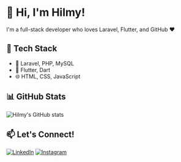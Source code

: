 # 👋 Hi, I'm Hilmy!
I'm a full-stack developer who loves Laravel, Flutter, and GitHub ❤️

## 🚀 Tech Stack
- 🔧 Laravel, PHP, MySQL
- 📱 Flutter, Dart
- 🌐 HTML, CSS, JavaScript

## 📊 GitHub Stats
![Hilmy's GitHub stats](https://github-readme-stats.vercel.app/api?username=hilmymd&show_icons=true&theme=tokyonight)

## 📫 Let's Connect!
[![LinkedIn](https://img.shields.io/badge/-LinkedIn-blue?style=flat&logo=linkedin)](https://linkedin.com/in/yourprofile)
[![Instagram](https://img.shields.io/badge/-Instagram-E4405F?style=flat&logo=instagram&logoColor=white)](https://instagram.com/yourhandle)
